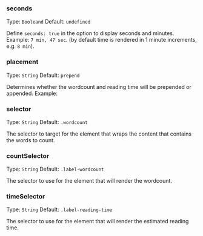 ### seconds
Type: `Booleand`
Default: `undefined`

Define `seconds: true` in the option to display seconds and minutes. Example: `7 min, 47 sec`. (by default time is rendered in 1 minute increments, e.g. `8 min`).

### placement
Type: `String`
Default: `prepend`

Determines whether the wordcount and reading time will be prepended or appended. Example:

### selector
Type: `String`
Default: `.wordcount`

The selector to target for the element that wraps the content that contains the words to count.

### countSelector
Type: `String`
Default: `.label-wordcount`

The selector to use for the element that will render the wordcount.

### timeSelector
Type: `String`
Default: `.label-reading-time`

The selector to use for the element that will render the estimated reading time.
